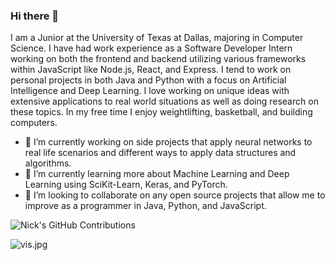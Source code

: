 ### Hi there 👋

I am a Junior at the University of Texas at Dallas, majoring in Computer Science. I have had work experience as a Software Developer Intern working on both the frontend and backend utilizing various frameworks within JavaScript like Node.js, React, and Express. I tend to work on personal projects in both Java and Python with a focus on Artificial Intelligence and Deep Learning. I love working on unique ideas with extensive applications to real world situations as well as doing research on these topics. In my free time I enjoy weightlifting, basketball, and building computers. 

- 🔭 I’m currently working on side projects that apply neural networks to real life scenarios and different ways to apply data structures and algorithms.
- 🌱 I’m currently learning more about Machine Learning and Deep Learning using SciKit-Learn, Keras, and PyTorch.
- 👯 I’m looking to collaborate on any open source projects that allow me to improve as a programmer in Java, Python, and JavaScript.

![Nick's GitHub Contributions](https://github-readme-stats.vercel.app/api?username=Nirvair-Sangha&show_icons=true&hide_border=true&count_private=true&hide=stars)

![vis.jpg](https://visitor-badge.glitch.me/badge?page_id=Nirvair-Sangha)
<!--
**Nirvair-Sangha/Nirvair-Sangha** is a ✨ _special_ ✨ repository because its `README.md` (this file) appears on your GitHub profile.

Here are some ideas to get you started:


- 🤔 I’m looking for help with ...
- 💬 Ask me about ...
- 📫 How to reach me: ...
- ⚡ Fun fact: ...
-->
